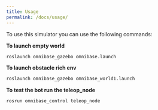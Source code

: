 ```yaml
---
title: Usage
permalink: /docs/usage/
---
```


To use this simulator you can use the following commands:

**To launch empty world**
```bash
roslaunch omnibase_gazebo omnibase.launch
```

**To launch obstacle rich env**
```bash
roslaunch omnibase_gazebo omnibase_world1.launch
```

**To test the bot run the teleop_node**
```
rosrun omnibase_control teleop_node
```